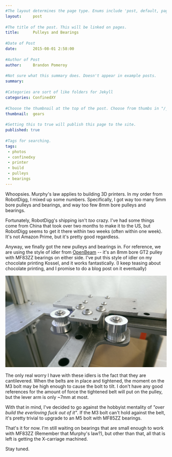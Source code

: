 ```yaml
---
#The layout determines the page type. Enums include 'post, default, page, none'. Enums can be added to "/_layouts"
layout:     post  

#The title of the post. This will be linked on pages. 
title:      Pulleys and Bearings

#Date of Post
date:       2015-08-01 2:58:00

#Author of Post
author:     Brandon Pomeroy

#Not sure what this summary does. Doesn't appear in example posts.
summary:     

#Categories are sort of like folders for Jekyll
categories: ConfinedXY

#Choose the thumbnail at the top of the post. Choose from thumbs in "/_data/thumbnails.yml" or from fontAwesome list
thumbnail:  gears

#Setting this to true will publish this page to the site.
published: true

#Tags for searching.
tags:
 - photos
 - confinedxy
 - printer
 - build
 - pulleys
 - bearings
---
```


Whoopsies. Murphy's law applies to building 3D printers. In my order from RobotDigg, I mixed up some numbers. Specifically, I got way too many 5mm bore pulleys and bearings, and way too few 8mm bore pulleys and bearings.

Fortunately, RobotDigg's shipping isn't *too* crazy. I've had some things come from China that took over two months to make it to the US, but RobotDigg seems to get it there within two weeks (often within one week). It's not Amazon Prime, but it's pretty good regardless.

Anyway, we finally got the new pulleys and bearings in. For reference, we are using the style of idler from [OpenBeam](http://www.openbeamusa.com/blog/2013/12/28/design-release-the-openbeam-kossel-reprap) -- it's an 8mm bore GT2 pulley with MF83ZZ bearings on either side. I've put this style of idler on my chocolate printing Kossel, and it works fantastically. (I keep teasing about chocolate printing, and I promise to do a blog post on it eventually)

![](/images/confinedXY/IMAG1270.jpg)

The only real worry I have with these idlers is the fact that they are cantilevered. When the belts are in place and tightened, the moment on the M3 bolt may be high enough to cause the bolt to tilt. I don't have any good references for the amount of force the tightened belt will put on the pulley, but the lever arm is only ~7mm at most.

With that in mind, I've decided to go against the hobbyist mentality of *"over build the everloving fuck out of it"*. If the M3 bolt can't hold against the belt, it's pretty trivial to upgrade to an M5 bolt with MF85ZZ bearings.

That's it for now. I'm still waiting on bearings that are small enough to work with MF83ZZ (Remember that Murphy's law?), but other than that, all that is left is getting the X-carriage machined.

Stay tuned.